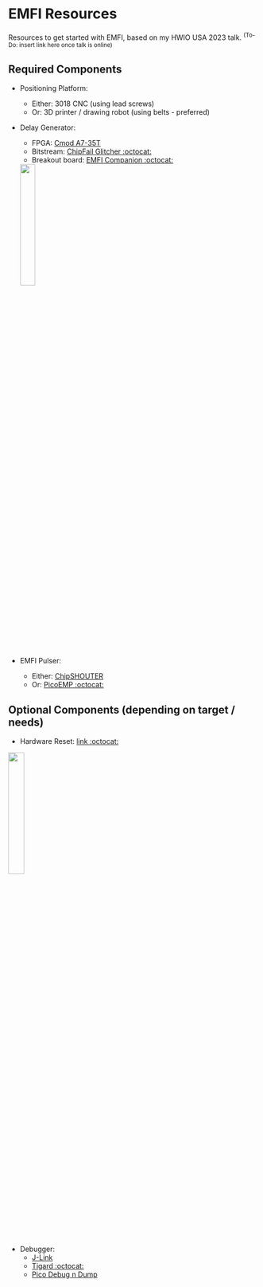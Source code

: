 # EMFI Resources
Resources to get started with EMFI, based on my HWIO USA 2023 talk.
<sup>(To-Do: insert link here once talk is online)</sup> 

## Required Components
* Positioning Platform:
  * Either: 3018 CNC (using lead screws)
  * Or: 3D printer / drawing robot (using belts - preferred)

* Delay Generator:
  * FPGA: [Cmod A7-35T](https://digilent.com/shop/cmod-a7-35t-breadboardable-artix-7-fpga-module/)
  * Bitstream: [ChipFail Glitcher :octocat:](https://github.com/unixb0y/chipfail-glitcher)
  * Breakout board: [EMFI Companion :octocat:](https://github.com/unixb0y)
  <img src="https://github.com/unixb0y/EMFI-Resources/assets/6874233/38f7bf57-9268-4e78-bea2-5d4ce9be5e0c" width="25%"/>

* EMFI Pulser:
  * Either: [ChipSHOUTER](https://www.newae.com/chipshouter)
  * Or: [PicoEMP :octocat:](https://github.com/newaetech/chipshouter-picoemp)

## Optional Components (depending on target / needs)
* Hardware Reset: [link :octocat:](https://github.com/unixb0y)
<img src="https://github.com/unixb0y/EMFI-Resources/assets/6874233/38e8bda0-f81b-46fc-ad63-7130ab995daa" width="25%"/>

* Debugger:
  * [J-Link](https://www.segger.com/products/debug-probes/j-link/)
  * [Tigard :octocat:](https://github.com/tigard-tools/tigard)
  * [Pico Debug n Dump](https://stacksmashing.gumroad.com/l/picodnd)
